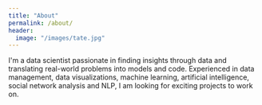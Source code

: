 ```yaml
---
title: "About"
permalink: /about/
header:
  image: "/images/tate.jpg"
---
```


I'm a data scientist passionate in finding insights through data and translating real-world problems into models and code. Experienced in data management, data visualizations, machine learning, artificial intelligence, social network analysis and NLP, I am looking for exciting projects to work on.



